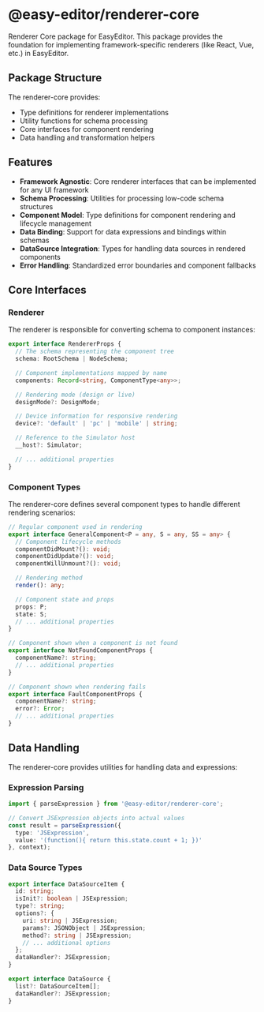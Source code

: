 # @easy-editor/renderer-core

Renderer Core package for EasyEditor. This package provides the foundation for implementing framework-specific renderers (like React, Vue, etc.) in EasyEditor.

## Package Structure

The renderer-core provides:
- Type definitions for renderer implementations
- Utility functions for schema processing
- Core interfaces for component rendering
- Data handling and transformation helpers

## Features

- **Framework Agnostic**: Core renderer interfaces that can be implemented for any UI framework
- **Schema Processing**: Utilities for processing low-code schema structures
- **Component Model**: Type definitions for component rendering and lifecycle management
- **Data Binding**: Support for data expressions and bindings within schemas
- **DataSource Integration**: Types for handling data sources in rendered components
- **Error Handling**: Standardized error boundaries and component fallbacks

## Core Interfaces

### Renderer

The renderer is responsible for converting schema to component instances:

```typescript
export interface RendererProps {
  // The schema representing the component tree
  schema: RootSchema | NodeSchema;

  // Component implementations mapped by name
  components: Record<string, ComponentType<any>>;

  // Rendering mode (design or live)
  designMode?: DesignMode;

  // Device information for responsive rendering
  device?: 'default' | 'pc' | 'mobile' | string;

  // Reference to the Simulator host
  __host?: Simulator;

  // ... additional properties
}
```

### Component Types

The renderer-core defines several component types to handle different rendering scenarios:

```typescript
// Regular component used in rendering
export interface GeneralComponent<P = any, S = any, SS = any> {
  // Component lifecycle methods
  componentDidMount?(): void;
  componentDidUpdate?(): void;
  componentWillUnmount?(): void;

  // Rendering method
  render(): any;

  // Component state and props
  props: P;
  state: S;
  // ... additional properties
}

// Component shown when a component is not found
export interface NotFoundComponentProps {
  componentName?: string;
  // ... additional properties
}

// Component shown when rendering fails
export interface FaultComponentProps {
  componentName?: string;
  error?: Error;
  // ... additional properties
}
```

## Data Handling

The renderer-core provides utilities for handling data and expressions:

### Expression Parsing

```typescript
import { parseExpression } from '@easy-editor/renderer-core';

// Convert JSExpression objects into actual values
const result = parseExpression({
  type: 'JSExpression',
  value: '(function(){ return this.state.count + 1; })'
}, context);
```

### Data Source Types

```typescript
export interface DataSourceItem {
  id: string;
  isInit?: boolean | JSExpression;
  type?: string;
  options?: {
    uri: string | JSExpression;
    params?: JSONObject | JSExpression;
    method?: string | JSExpression;
    // ... additional options
  };
  dataHandler?: JSExpression;
}

export interface DataSource {
  list?: DataSourceItem[];
  dataHandler?: JSExpression;
}
```

